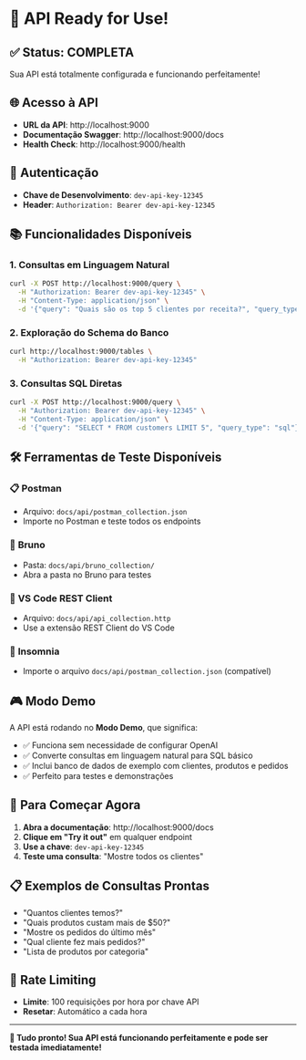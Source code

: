 # 🚀 API Ready for Use!

## ✅ Status: COMPLETA
Sua API está totalmente configurada e funcionando perfeitamente!

## 🌐 Acesso à API
- **URL da API**: http://localhost:9000
- **Documentação Swagger**: http://localhost:9000/docs
- **Health Check**: http://localhost:9000/health

## 🔑 Autenticação
- **Chave de Desenvolvimento**: `dev-api-key-12345`
- **Header**: `Authorization: Bearer dev-api-key-12345`

## 📚 Funcionalidades Disponíveis

### 1. **Consultas em Linguagem Natural**
```bash
curl -X POST http://localhost:9000/query \
  -H "Authorization: Bearer dev-api-key-12345" \
  -H "Content-Type: application/json" \
  -d '{"query": "Quais são os top 5 clientes por receita?", "query_type": "natural_language"}'
```

### 2. **Exploração do Schema do Banco**
```bash
curl http://localhost:9000/tables \
  -H "Authorization: Bearer dev-api-key-12345"
```

### 3. **Consultas SQL Diretas**
```bash
curl -X POST http://localhost:9000/query \
  -H "Authorization: Bearer dev-api-key-12345" \
  -H "Content-Type: application/json" \
  -d '{"query": "SELECT * FROM customers LIMIT 5", "query_type": "sql"}'
```

## 🛠️ Ferramentas de Teste Disponíveis

### 📋 **Postman**
- Arquivo: `docs/api/postman_collection.json`
- Importe no Postman e teste todos os endpoints

### 🎯 **Bruno**
- Pasta: `docs/api/bruno_collection/`
- Abra a pasta no Bruno para testes

### 🔗 **VS Code REST Client**
- Arquivo: `docs/api/api_collection.http`
- Use a extensão REST Client do VS Code

### 📖 **Insomnia**
- Importe o arquivo `docs/api/postman_collection.json` (compatível)

## 🎮 Modo Demo
A API está rodando no **Modo Demo**, que significa:
- ✅ Funciona sem necessidade de configurar OpenAI
- ✅ Converte consultas em linguagem natural para SQL básico
- ✅ Inclui banco de dados de exemplo com clientes, produtos e pedidos
- ✅ Perfeito para testes e demonstrações

## 🚀 Para Começar Agora
1. **Abra a documentação**: http://localhost:9000/docs
2. **Clique em "Try it out"** em qualquer endpoint
3. **Use a chave**: `dev-api-key-12345`
4. **Teste uma consulta**: "Mostre todos os clientes"

## 📋 Exemplos de Consultas Prontas
- "Quantos clientes temos?"
- "Quais produtos custam mais de $50?"
- "Mostre os pedidos do último mês"
- "Qual cliente fez mais pedidos?"
- "Lista de produtos por categoria"

## 🎯 Rate Limiting
- **Limite**: 100 requisições por hora por chave API
- **Resetar**: Automático a cada hora

---
**🎉 Tudo pronto! Sua API está funcionando perfeitamente e pode ser testada imediatamente!**
